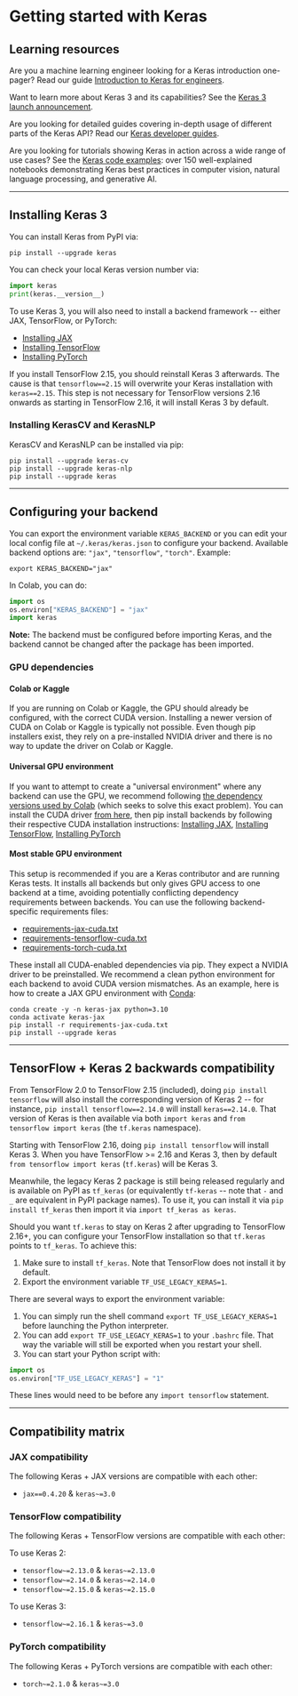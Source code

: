 # Getting started with Keras

## Learning resources

Are you a machine learning engineer looking for a Keras introduction one-pager?
Read our guide [Introduction to Keras for engineers](/getting_started/intro_to_keras_for_engineers/).

Want to learn more about Keras 3 and its capabilities? See the [Keras 3 launch announcement](/keras_3/).

Are you looking for detailed guides covering in-depth usage of different parts of the Keras API?
Read our [Keras developer guides](/guides/).

Are you looking for tutorials showing Keras in action across a wide range of use cases?
See the [Keras code examples](/examples/): over 150 well-explained notebooks demonstrating Keras best practices
in computer vision, natural language processing, and generative AI.

---

## Installing Keras 3
 
You can install Keras from PyPI via:

```
pip install --upgrade keras
```

You can check your local Keras version number via:

```python
import keras
print(keras.__version__)
```

To use Keras 3, you will also need to install a backend framework -- either JAX, TensorFlow, or PyTorch:

- [Installing JAX](https://jax.readthedocs.io/en/latest/installation.html)
- [Installing TensorFlow](https://www.tensorflow.org/install)
- [Installing PyTorch](https://pytorch.org/get-started/locally/)

If you install TensorFlow 2.15, you should reinstall Keras 3 afterwards. The cause is that `tensorflow==2.15` will overwrite your Keras installation with `keras==2.15`.
This step is not necessary for TensorFlow versions 2.16 onwards as starting in TensorFlow 2.16, it will install Keras 3 by default.

### Installing KerasCV and KerasNLP

KerasCV and KerasNLP can be installed via pip:

```
pip install --upgrade keras-cv
pip install --upgrade keras-nlp
pip install --upgrade keras
```

---

## Configuring your backend

You can export the environment variable `KERAS_BACKEND`
or you can edit your local config file at `~/.keras/keras.json` to configure your backend.
Available backend options are: `"jax"`, `"tensorflow"`, `"torch"`. Example:

```
export KERAS_BACKEND="jax"
```

In Colab, you can do:

```python
import os
os.environ["KERAS_BACKEND"] = "jax"
import keras
```

**Note:** The backend must be configured before importing Keras, and the backend cannot be changed after the package has been imported.


### GPU dependencies

#### Colab or Kaggle
If you are running on Colab or Kaggle, the GPU should already be configured, with the correct CUDA version. 
Installing a newer version of CUDA on Colab or Kaggle is typically not possible. Even though pip installers exist,
they rely on a pre-installed NVIDIA driver and there is no way to update the driver on Colab or Kaggle.

#### Universal GPU environment

If you want to attempt to create a "universal environment" where any backend can use the GPU, we recommend following
[the dependency versions used by Colab](https://colab.sandbox.google.com/drive/13cpd3wCwEHpsmypY9o6XB6rXgBm5oSxu)
(which seeks to solve this exact problem). You can install the CUDA driver [from here](https://developer.nvidia.com/cuda-downloads),
then pip install backends by following their respective CUDA installation instructions:
[Installing JAX](https://jax.readthedocs.io/en/latest/installation.html),
[Installing TensorFlow](https://www.tensorflow.org/install),
[Installing PyTorch](https://pytorch.org/get-started/locally/)

#### Most stable GPU environment

This setup is recommended  if you are a Keras contributor and are running Keras tests. It installs all backends but only
gives GPU access to one backend at a time, avoiding potentially conflicting dependency requirements between backends.
You can use the following backend-specific requirements files:

- [requirements-jax-cuda.txt](https://github.com/keras-team/keras/blob/master/requirements-jax-cuda.txt)
- [requirements-tensorflow-cuda.txt](https://github.com/keras-team/keras/blob/master/requirements-tensorflow-cuda.txt)
- [requirements-torch-cuda.txt](https://github.com/keras-team/keras/blob/master/requirements-torch-cuda.txt)

These install all CUDA-enabled dependencies via pip. They expect a NVIDIA driver to be preinstalled.
We recommend a clean python environment for each backend to avoid CUDA version mismatches.
As an example, here is how to create a JAX GPU environment with [Conda](https://docs.conda.io/en/latest/):

```
conda create -y -n keras-jax python=3.10
conda activate keras-jax
pip install -r requirements-jax-cuda.txt
pip install --upgrade keras
```
---

## TensorFlow + Keras 2 backwards compatibility

From TensorFlow 2.0 to TensorFlow 2.15 (included), doing `pip install tensorflow` will also
install the corresponding version of Keras 2 -- for instance, `pip install tensorflow==2.14.0` will
install `keras==2.14.0`. That version of Keras is then available via both `import keras` and `from tensorflow import keras`
(the `tf.keras` namespace).

Starting with TensorFlow 2.16, doing `pip install tensorflow` will install Keras 3. When you have TensorFlow >= 2.16
and Keras 3, then by default `from tensorflow import keras` (`tf.keras`) will be Keras 3.

Meanwhile, the legacy Keras 2 package is still being released regularly and is available on PyPI as `tf_keras`
(or equivalently `tf-keras` -- note that `-` and `_` are equivalent in PyPI package names).
To use it, you can install it via `pip install tf_keras` then import it via `import tf_keras as keras`.

Should you want `tf.keras` to stay on Keras 2 after upgrading to TensorFlow 2.16+, you can configure your TensorFlow installation
so that `tf.keras` points to `tf_keras`. To achieve this:

1. Make sure to install `tf_keras`. Note that TensorFlow does not install it by default.
2. Export the environment variable `TF_USE_LEGACY_KERAS=1`.

There are several ways to export the environment variable:

1. You can simply run the shell command `export TF_USE_LEGACY_KERAS=1` before launching the Python interpreter.
2. You can add `export TF_USE_LEGACY_KERAS=1` to your `.bashrc` file. That way the variable will still be exported when you restart your shell.
3. You can start your Python script with:

```python
import os
os.environ["TF_USE_LEGACY_KERAS"] = "1"
```

These lines would need to be before any `import tensorflow` statement.

---

## Compatibility matrix

### JAX compatibility

The following Keras + JAX versions are compatible with each other:

- `jax==0.4.20` & `keras~=3.0`

### TensorFlow compatibility

The following Keras + TensorFlow versions are compatible with each other:

To use Keras 2:

- `tensorflow~=2.13.0` & `keras~=2.13.0`
- `tensorflow~=2.14.0` & `keras~=2.14.0`
- `tensorflow~=2.15.0` & `keras~=2.15.0`

To use Keras 3:

- `tensorflow~=2.16.1` & `keras~=3.0`

### PyTorch compatibility

The following Keras + PyTorch versions are compatible with each other:

- `torch~=2.1.0` & `keras~=3.0`
